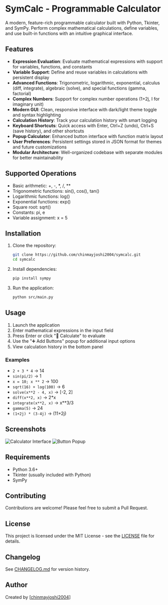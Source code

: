 # SymCalc - Programmable Calculator

A modern, feature-rich programmable calculator built with Python, Tkinter, and SymPy. Perform complex mathematical calculations, define variables, and use built-in functions with an intuitive graphical interface.

## Features

- **Expression Evaluation**: Evaluate mathematical expressions with support for variables, functions, and constants
- **Variable Support**: Define and reuse variables in calculations with persistent display
- **Advanced Functions**: Trigonometric, logarithmic, exponential, calculus (diff, integrate), algebraic (solve), and special functions (gamma, factorial)
- **Complex Numbers**: Support for complex number operations (1+2j, I for imaginary unit)
- **Modern GUI**: Clean, responsive interface with dark/light theme toggle and syntax highlighting
- **Calculation History**: Track your calculation history with smart logging
- **Keyboard Shortcuts**: Quick access with Enter, Ctrl+Z (undo), Ctrl+S (save history), and other shortcuts
- **Popup Calculator**: Enhanced button interface with function matrix layout
- **User Preferences**: Persistent settings stored in JSON format for themes and future customizations
- **Modular Architecture**: Well-organized codebase with separate modules for better maintainability

## Supported Operations

- Basic arithmetic: +, -, *, /, **
- Trigonometric functions: sin(), cos(), tan()
- Logarithmic functions: log()
- Exponential functions: exp()
- Square root: sqrt()
- Constants: pi, e
- Variable assignment: x = 5

## Installation

1. Clone the repository:

   ```bash
   git clone https://github.com/chinmayjoshi2004/symcalc.git
   cd symcalc
   ```

2. Install dependencies:

   ```bash
   pip install sympy
   ```

3. Run the application:

   ```bash
   python src/main.py
   ```

## Usage

1. Launch the application
2. Enter mathematical expressions in the input field
3. Press Enter or click "🚀 Calculate" to evaluate
4. Use the "➕ Add Buttons" popup for additional input options
5. View calculation history in the bottom panel

### Examples

- `2 + 3 * 4` → 14
- `sin(pi/2)` → 1
- `x = 10; x ** 2` → 100
- `sqrt(16) + log(100)` → 6
- `solve(x**2 - 4, x)` → [-2, 2]
- `diff(x**2, x)` → 2*x
- `integrate(x**2, x)` → x**3/3
- `gamma(5)` → 24
- `(1+2j) * (3-4j)` → (11+2j)

## Screenshots

![Calculator Interface](screenshots/main_interface.png)
![Button Popup](screenshots/button_popup.png)

## Requirements

- Python 3.6+
- Tkinter (usually included with Python)
- SymPy

## Contributing

Contributions are welcome! Please feel free to submit a Pull Request.

## License

This project is licensed under the MIT License - see the [LICENSE](LICENSE) file for details.

## Changelog

See [CHANGELOG.md](CHANGELOG.md) for version history.

## Author

Created by [[chinmayjoshi2004](https://github.com/chinmayjoshi2004)]
